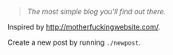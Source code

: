> _The most simple blog you'll find out there._

Inspired by http://motherfuckingwebsite.com/.

Create a new post by running `./newpost`.
